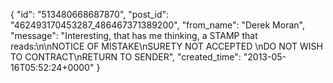  {
   "id": "513480668687870",
   "post_id": "462493170453287_486467371389200",
   "from_name": "Derek Moran",
   "message": "Interesting, that has me thinking, a STAMP that reads:\n\nNOTICE OF MISTAKE\nSURETY NOT ACCEPTED \nDO NOT WISH TO CONTRACT\nRETURN TO SENDER",
   "created_time": "2013-05-16T05:52:24+0000"
 }
